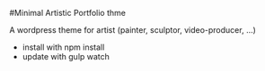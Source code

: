 #Minimal Artistic Portfolio thme

A wordpress theme for artist (painter, sculptor, video-producer, ...)

- install with npm install
- update with gulp watch
